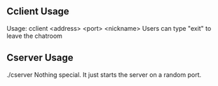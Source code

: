## Cclient Usage
Usage: cclient \<address\> \<port\> \<nickname\>
Users can type "exit" to leave the chatroom
  
## Cserver Usage
./cserver
Nothing special. It just starts the server on a random port.
